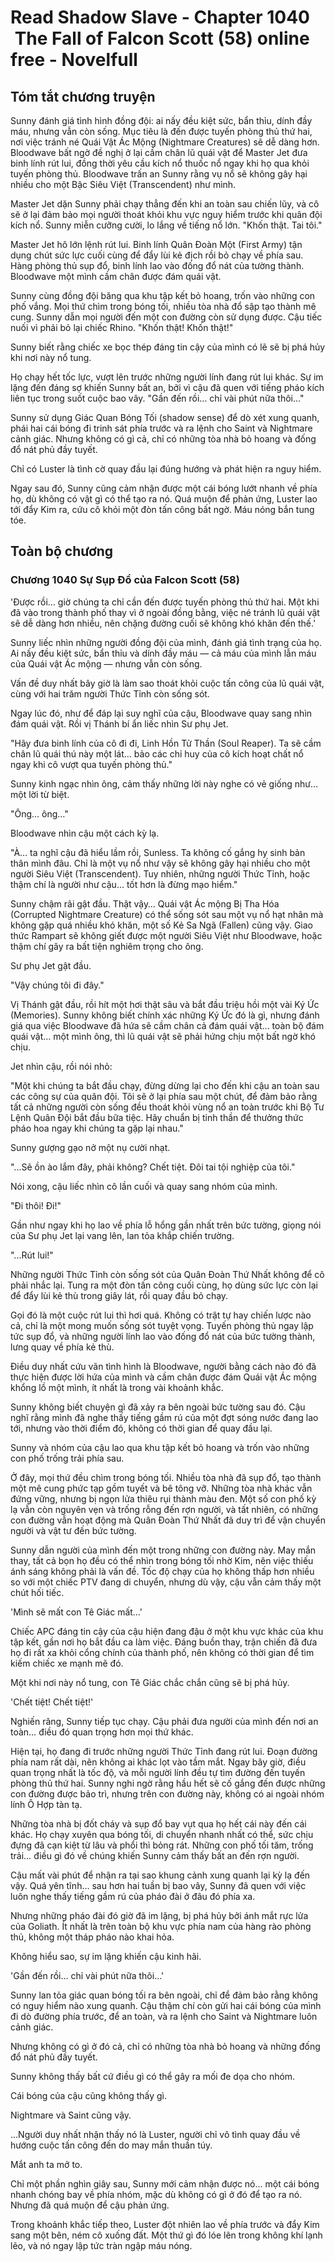 # Read Shadow Slave - Chapter 1040  The Fall of Falcon Scott (58) online free - Novelfull

## Tóm tắt chương truyện

Sunny đánh giá tình hình đồng đội: ai nấy đều kiệt sức, bẩn thỉu, dính đầy máu, nhưng vẫn còn sống. Mục tiêu là đến được tuyến phòng thủ thứ hai, nơi việc tránh né Quái Vật Ác Mộng (Nightmare Creatures) sẽ dễ dàng hơn. Bloodwave bất ngờ đề nghị ở lại cầm chân lũ quái vật để Master Jet đưa binh lính rút lui, đồng thời yêu cầu kích nổ thuốc nổ ngay khi họ qua khỏi tuyến phòng thủ. Bloodwave trấn an Sunny rằng vụ nổ sẽ không gây hại nhiều cho một Bậc Siêu Việt (Transcendent) như mình.

Master Jet dặn Sunny phải chạy thẳng đến khi an toàn sau chiến lũy, và cô sẽ ở lại đảm bảo mọi người thoát khỏi khu vực nguy hiểm trước khi quân đội kích nổ. Sunny miễn cưỡng cười, lo lắng về tiếng nổ lớn. "Khốn thật. Tai tôi."

Master Jet hô lớn lệnh rút lui. Binh lính Quân Đoàn Một (First Army) tận dụng chút sức lực cuối cùng để đẩy lùi kẻ địch rồi bỏ chạy về phía sau. Hàng phòng thủ sụp đổ, binh lính lao vào đống đổ nát của tường thành. Bloodwave một mình cầm chân được đám quái vật.

Sunny cùng đồng đội băng qua khu tập kết bỏ hoang, trốn vào những con phố vắng. Mọi thứ chìm trong bóng tối, nhiều tòa nhà đổ sập tạo thành mê cung. Sunny dẫn mọi người đến một con đường còn sử dụng được. Cậu tiếc nuối vì phải bỏ lại chiếc Rhino. "Khốn thật! Khốn thật!"

Sunny biết rằng chiếc xe bọc thép đáng tin cậy của mình có lẽ sẽ bị phá hủy khi nơi này nổ tung.

Họ chạy hết tốc lực, vượt lên trước những người lính đang rút lui khác. Sự im lặng đến đáng sợ khiến Sunny bất an, bởi vì cậu đã quen với tiếng pháo kích liên tục trong suốt cuộc bao vây. "Gần đến rồi… chỉ vài phút nữa thôi…"

Sunny sử dụng Giác Quan Bóng Tối (shadow sense) để dò xét xung quanh, phái hai cái bóng đi trinh sát phía trước và ra lệnh cho Saint và Nightmare cảnh giác. Nhưng không có gì cả, chỉ có những tòa nhà bỏ hoang và đống đổ nát phủ đầy tuyết.

Chỉ có Luster là tình cờ quay đầu lại đúng hướng và phát hiện ra nguy hiểm.

Ngay sau đó, Sunny cũng cảm nhận được một cái bóng lướt nhanh về phía họ, dù không có vật gì có thể tạo ra nó. Quá muộn để phản ứng, Luster lao tới đẩy Kim ra, cứu cô khỏi một đòn tấn công bất ngờ. Máu nóng bắn tung tóe.

## Toàn bộ chương

### Chương 1040 Sự Sụp Đổ của Falcon Scott (58)

'Được rồi… giờ chúng ta chỉ cần đến được tuyến phòng thủ thứ hai. Một khi đã vào trong thành phố thay vì ở ngoài đồng bằng, việc né tránh lũ quái vật sẽ dễ dàng hơn nhiều, nên chặng đường cuối sẽ không khó khăn đến thế.'

Sunny liếc nhìn những người đồng đội của mình, đánh giá tình trạng của họ. Ai nấy đều kiệt sức, bẩn thỉu và dính đầy máu — cả máu của mình lẫn máu của Quái vật Ác mộng — nhưng vẫn còn sống.

Vấn đề duy nhất bây giờ là làm sao thoát khỏi cuộc tấn công của lũ quái vật, cùng với hai trăm người Thức Tỉnh còn sống sót.

Ngay lúc đó, như để đáp lại suy nghĩ của cậu, Bloodwave quay sang nhìn đám quái vật. Rồi vị Thánh bí ẩn liếc nhìn Sư phụ Jet.

"Hãy đưa binh lính của cô đi đi, Linh Hồn Tử Thần (Soul Reaper). Ta sẽ cầm chân lũ quái thú này một lát… bảo các chỉ huy của cô kích hoạt chất nổ ngay khi cô vượt qua tuyến phòng thủ."

Sunny kinh ngạc nhìn ông, cảm thấy những lời này nghe có vẻ giống như… một lời từ biệt.

"Ông… ông…"

Bloodwave nhìn cậu một cách kỳ lạ.

"À… ta nghĩ cậu đã hiểu lầm rồi, Sunless. Ta không cố gắng hy sinh bản thân mình đâu. Chỉ là một vụ nổ như vậy sẽ không gây hại nhiều cho một người Siêu Việt (Transcendent). Tuy nhiên, những người Thức Tỉnh, hoặc thậm chí là người như cậu… tốt hơn là đừng mạo hiểm."

Sunny chậm rãi gật đầu. Thật vậy… Quái vật Ác mộng Bị Tha Hóa (Corrupted Nightmare Creature) có thể sống sót sau một vụ nổ hạt nhân mà không gặp quá nhiều khó khăn, một số Kẻ Sa Ngã (Fallen) cũng vậy. Giao thức Rampart sẽ không giết được một người Siêu Việt như Bloodwave, hoặc thậm chí gây ra bất tiện nghiêm trọng cho ông.

Sư phụ Jet gật đầu.

"Vậy chúng tôi đi đây."

Vị Thánh gật đầu, rồi hít một hơi thật sâu và bắt đầu triệu hồi một vài Ký Ức (Memories). Sunny không biết chính xác những Ký Ức đó là gì, nhưng đánh giá qua việc Bloodwave đã hứa sẽ cầm chân cả đám quái vật… toàn bộ đám quái vật… một mình ông, thì lũ quái vật sẽ phải hứng chịu một bất ngờ khó chịu.

Jet nhìn cậu, rồi nói nhỏ:

"Một khi chúng ta bắt đầu chạy, đừng dừng lại cho đến khi cậu an toàn sau các công sự của quân đội. Tôi sẽ ở lại phía sau một chút, để đảm bảo rằng tất cả những người còn sống đều thoát khỏi vùng nổ an toàn trước khi Bộ Tư Lệnh Quân Đội bắt đầu bữa tiệc. Hãy chuẩn bị tinh thần để thưởng thức pháo hoa ngay khi chúng ta gặp lại nhau."

Sunny gượng gạo nở một nụ cười nhạt.

"...Sẽ ồn ào lắm đây, phải không? Chết tiệt. Đôi tai tội nghiệp của tôi."

Nói xong, cậu liếc nhìn cô lần cuối và quay sang nhóm của mình.

"Đi thôi! Đi!"

Gần như ngay khi họ lao về phía lỗ hổng gần nhất trên bức tường, giọng nói của Sư phụ Jet lại vang lên, lan tỏa khắp chiến trường.

"...Rút lui!"

Những người Thức Tỉnh còn sống sót của Quân Đoàn Thứ Nhất không để cô phải nhắc lại. Tung ra một đòn tấn công cuối cùng, họ dùng sức lực còn lại để đẩy lùi kẻ thù trong giây lát, rồi quay đầu bỏ chạy.

Gọi đó là một cuộc rút lui thì hơi quá. Không có trật tự hay chiến lược nào cả, chỉ là một mong muốn sống sót tuyệt vọng. Tuyến phòng thủ ngay lập tức sụp đổ, và những người lính lao vào đống đổ nát của bức tường thành, lưng quay về phía kẻ thù.

Điều duy nhất cứu vãn tình hình là Bloodwave, người bằng cách nào đó đã thực hiện được lời hứa của mình và cầm chân được đám Quái vật Ác mộng khổng lồ một mình, ít nhất là trong vài khoảnh khắc.

Sunny không biết chuyện gì đã xảy ra bên ngoài bức tường sau đó. Cậu nghĩ rằng mình đã nghe thấy tiếng gầm rú của một đợt sóng nước đang lao tới, nhưng vào thời điểm đó, không có thời gian để quay đầu lại.

Sunny và nhóm của cậu lao qua khu tập kết bỏ hoang và trốn vào những con phố trống trải phía sau.

Ở đây, mọi thứ đều chìm trong bóng tối. Nhiều tòa nhà đã sụp đổ, tạo thành một mê cung phức tạp gồm tuyết và bê tông vỡ. Những tòa nhà khác vẫn đứng vững, nhưng bị ngọn lửa thiêu rụi thành màu đen. Một số con phố kỳ lạ vẫn còn nguyên vẹn và trống rỗng đến rợn người, và tất nhiên, có những con đường vẫn hoạt động mà Quân Đoàn Thứ Nhất đã duy trì để vận chuyển người và vật tư đến bức tường.

Sunny dẫn người của mình đến một trong những con đường này. May mắn thay, tất cả bọn họ đều có thể nhìn trong bóng tối nhờ Kim, nên việc thiếu ánh sáng không phải là vấn đề. Tốc độ chạy của họ không thấp hơn nhiều so với một chiếc PTV đang di chuyển, nhưng dù vậy, cậu vẫn cảm thấy một chút hối tiếc.

'Mình sẽ mất con Tê Giác mất…'

Chiếc APC đáng tin cậy của cậu hiện đang đậu ở một khu vực khác của khu tập kết, gần nơi họ bắt đầu ca làm việc. Đáng buồn thay, trận chiến đã đưa họ đi rất xa khỏi cổng chính của thành phố, nên không có thời gian để tìm kiếm chiếc xe mạnh mẽ đó.

Một khi nơi này nổ tung, con Tê Giác chắc chắn cũng sẽ bị phá hủy.

'Chết tiệt! Chết tiệt!'

Nghiến răng, Sunny tiếp tục chạy. Cậu phải đưa người của mình đến nơi an toàn… điều đó quan trọng hơn mọi thứ khác.

Hiện tại, họ đang đi trước những người Thức Tỉnh đang rút lui. Đoạn đường phía nam rất dài, nên không ai khác lọt vào tầm mắt. Ngay bây giờ, điều quan trọng nhất là tốc độ, và mỗi người lính đều tự tìm đường đến tuyến phòng thủ thứ hai. Sunny nghi ngờ rằng hầu hết sẽ cố gắng đến được những con đường được bảo trì, nhưng trên con đường này, không có ai ngoài nhóm lính Ô Hợp tàn tạ.

Những tòa nhà bị đốt cháy và sụp đổ bay vụt qua họ hết cái này đến cái khác. Họ chạy xuyên qua bóng tối, di chuyển nhanh nhất có thể, sức chịu đựng đã cạn kiệt từ lâu và phổi thì bỏng rát. Những con phố tối tăm, trống trải… điều gì đó về chúng khiến Sunny cảm thấy bất an đến rợn người.

Cậu mất vài phút để nhận ra tại sao khung cảnh xung quanh lại kỳ lạ đến vậy. Quá yên tĩnh… sau hơn hai tuần bị bao vây, Sunny đã quen với việc luôn nghe thấy tiếng gầm rú của pháo đài ở đâu đó phía xa.

Nhưng những pháo đài đó giờ đã im lặng, bị phá hủy bởi ánh mắt rực lửa của Goliath. Ít nhất là trên toàn bộ khu vực phía nam của hàng rào phòng thủ, không một tháp pháo nào khai hỏa.

Không hiểu sao, sự im lặng khiến cậu kinh hãi.

'Gần đến rồi… chỉ vài phút nữa thôi…'

Sunny lan tỏa giác quan bóng tối ra bên ngoài, chỉ để đảm bảo rằng không có nguy hiểm nào xung quanh. Cậu thậm chí còn gửi hai cái bóng của mình đi dò đường phía trước, để an toàn, và ra lệnh cho Saint và Nightmare luôn cảnh giác.

Nhưng không có gì ở đó cả, chỉ có những tòa nhà bỏ hoang và những đống đổ nát phủ đầy tuyết.

Sunny không thấy bất cứ điều gì có thể gây ra mối đe dọa cho nhóm.

Cái bóng của cậu cũng không thấy gì.

Nightmare và Saint cũng vậy.

…Người duy nhất nhận thấy nó là Luster, người chỉ vô tình quay đầu về hướng cuộc tấn công đến do may mắn thuần túy.

Mắt anh ta mở to.

Chỉ một phần nghìn giây sau, Sunny mới cảm nhận được nó… một cái bóng nhanh chóng bay về phía nhóm, mặc dù không có gì ở đó để tạo ra nó. Nhưng đã quá muộn để cậu phản ứng.

Trong khoảnh khắc tiếp theo, Luster đột nhiên lao về phía trước và đẩy Kim sang một bên, ném cô xuống đất. Một thứ gì đó lóe lên trong không khí lạnh lẽo, và nó ngay lập tức tràn ngập máu nóng.